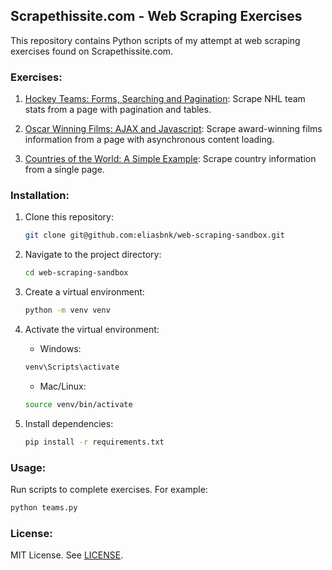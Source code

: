 ## Scrapethissite.com - Web Scraping Exercises

This repository contains Python scripts of my attempt at web scraping exercises found on Scrapethissite.com.

### Exercises:

1. [Hockey Teams: Forms, Searching and Pagination](https://www.scrapethissite.com/pages/forms/): Scrape NHL team stats from a page with pagination and tables.

2. [Oscar Winning Films: AJAX and Javascript](https://www.scrapethissite.com/pages/ajax-javascript/): Scrape award-winning films information from a page with asynchronous content loading.

3. [Countries of the World: A Simple Example](https://www.scrapethissite.com/pages/simple/): Scrape country information from a single page.

### Installation:

1. Clone this repository:

    ```bash
    git clone git@github.com:eliasbnk/web-scraping-sandbox.git
    ```

2. Navigate to the project directory:

    ```bash
    cd web-scraping-sandbox
    ```

3. Create a virtual environment:

    ```bash
    python -m venv venv
    ```

4. Activate the virtual environment:

    - Windows:
    
    ```bash
    venv\Scripts\activate
    ```
    
    - Mac/Linux:
    
    ```bash
    source venv/bin/activate
    ```

5. Install dependencies:

    ```bash
    pip install -r requirements.txt
    ```

### Usage:

Run scripts to complete exercises. For example:

```bash
python teams.py
```

### License:

MIT License. See [LICENSE](LICENSE).
